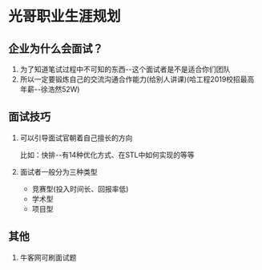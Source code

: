 # 光哥职业生涯规划

## 企业为什么会面试？

1. 为了知道笔试过程中不可知的东西--这个面试者是不是适合你们团队
2. 所以一定要锻炼自己的交流沟通合作能力(给别人讲课)(哈工程2019校招最高年薪--徐浩然52W)

## 面试技巧

1. 可以引导面试官朝着自己擅长的方向

   比如：快排--有14种优化方式、在STL中如何实现的等等

2. 面试者一般分为三种类型
   + 竞赛型(投入时间长、回报率低)
   + 学术型
   + 项目型

## 其他

1. 牛客网可刷面试题
